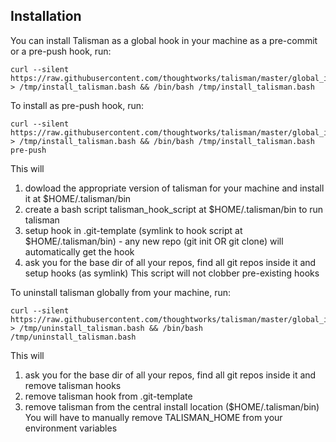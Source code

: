 ## Installation

You can install Talisman as a global hook in your machine as a pre-commit or a pre-push hook, run:

```
curl --silent  https://raw.githubusercontent.com/thoughtworks/talisman/master/global_install_scripts/install.bash > /tmp/install_talisman.bash && /bin/bash /tmp/install_talisman.bash 
```

To install as pre-push hook, run:
```
curl --silent  https://raw.githubusercontent.com/thoughtworks/talisman/master/global_install_scripts/install.bash > /tmp/install_talisman.bash && /bin/bash /tmp/install_talisman.bash pre-push
```

This will
1. dowload the appropriate version of talisman for your machine and install it at $HOME/.talisman/bin  
2. create a bash script talisman_hook_script at $HOME/.talisman/bin to run talisman
3. setup hook in .git-template (symlink to hook script at $HOME/.talisman/bin) - any new repo (git init OR git clone) will automatically get the hook
4. ask you for the base dir of all your repos, find all git repos inside it and setup hooks (as symlink)
This script will not clobber pre-existing hooks

To uninstall talisman globally from your machine, run:
```
curl --silent  https://raw.githubusercontent.com/thoughtworks/talisman/master/global_install_scripts/uninstall.bash > /tmp/uninstall_talisman.bash && /bin/bash /tmp/uninstall_talisman.bash 
```
This will
1. ask you for the base dir of all your repos, find all git repos inside it and remove talisman hooks
2. remove talisman hook from .git-template 
3. remove talisman from the central install location ($HOME/.talisman/bin)
You will have to manually remove TALISMAN_HOME from your environment variables


